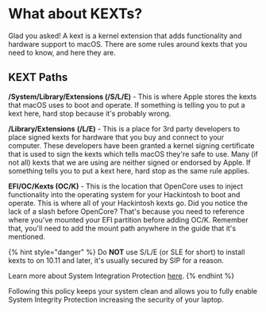 # What about KEXTs?

Glad you asked! A kext is a kernel extension that adds functionality and hardware support to macOS. There are some rules around kexts that you need to know, and here they are.

## KEXT Paths

**/System/Library/Extensions \(/S/L/E\)** - This is where Apple stores the kexts that macOS uses to boot and operate. If something is telling you to put a kext here, hard stop because it's probably wrong.

**/Library/Extensions** **\(/L/E\)** - This is a place for 3rd party developers to place signed kexts for hardware that you buy and connect to your computer. These developers have been granted a kernel signing certificate that is used to sign the kexts which tells macOS they're safe to use. Many \(if not all\) kexts that we are using are neither signed or endorsed by Apple. If something tells you to put a kext here, hard stop as the same rule applies.

**EFI/OC/Kexts \(OC/K\)** - This is the location that OpenCore uses to inject functionality into the operating system for your Hackintosh to boot and operate. This is where all of your Hackintosh kexts go. Did you notice the lack of a slash before OpenCore? That's because you need to reference where you've mounted your EFI partition before adding OC/K. Remember that, you'll need to add the mount path anywhere in the guide that it's mentioned.

{% hint style="danger" %}
Do **NOT** use S/L/E \(or SLE for short\) to install kexts to on 10.11 and later, it's usually secured by SIP for a reason.

Learn more about System Integration Protection [here](https://support.apple.com/en-us/HT204899).
{% endhint %}

Following this policy keeps your system clean and allows you to fully enable System Integrity Protection increasing the security of your laptop.

